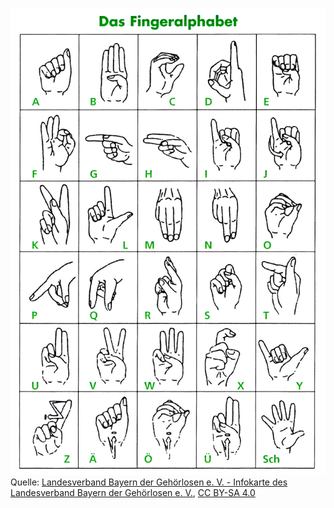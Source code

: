
![Fingeralphabet](/img/deutsches_fingeralphabet.jpg)
Quelle: [Landesverband Bayern der Gehörlosen e. V. - Infokarte des Landesverband Bayern der Gehörlosen e. V.](https://commons.wikimedia.org/w/index.php?curid=53190516), [CC BY-SA 4.0](https://creativecommons.org/licenses/by-sa/4.0/)
